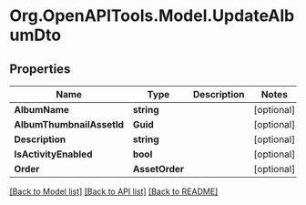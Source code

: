# Org.OpenAPITools.Model.UpdateAlbumDto

## Properties

Name | Type | Description | Notes
------------ | ------------- | ------------- | -------------
**AlbumName** | **string** |  | [optional] 
**AlbumThumbnailAssetId** | **Guid** |  | [optional] 
**Description** | **string** |  | [optional] 
**IsActivityEnabled** | **bool** |  | [optional] 
**Order** | **AssetOrder** |  | [optional] 

[[Back to Model list]](../../README.md#documentation-for-models) [[Back to API list]](../../README.md#documentation-for-api-endpoints) [[Back to README]](../../README.md)

